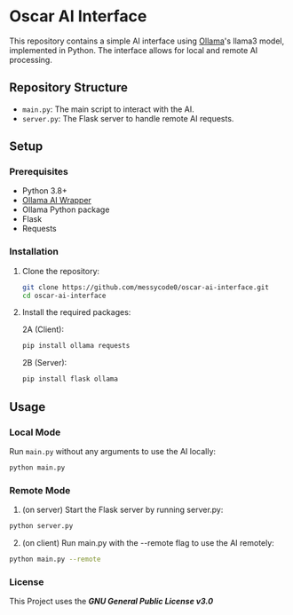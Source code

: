 # Oscar AI Interface

This repository contains a simple AI interface using [Ollama](https://ollama.com/)'s llama3 model, implemented in Python. The interface allows for local and remote AI processing.

## Repository Structure

- `main.py`: The main script to interact with the AI.
- `server.py`: The Flask server to handle remote AI requests.

## Setup

### Prerequisites

- Python 3.8+
- [Ollama AI Wrapper](https://ollama.com/)
- Ollama Python package
- Flask
- Requests

### Installation

1. Clone the repository:

    ```bash
    git clone https://github.com/messycode0/oscar-ai-interface.git
    cd oscar-ai-interface
    ```

2. Install the required packages:

    2A (Client): 

    ```bash
    pip install ollama requests
    ```

    2B (Server):

    ```bash 
    pip install flask ollama
    ```

## Usage

### Local Mode

Run `main.py` without any arguments to use the AI locally:

```bash
python main.py
```

### Remote Mode

1. (on server) Start the Flask server by running server.py:

```bash
python server.py
```

2. (on client) Run main.py with the --remote flag to use the AI remotely:

```bash 
python main.py --remote
```

### License 

This Project uses the ***GNU General Public License v3.0***


